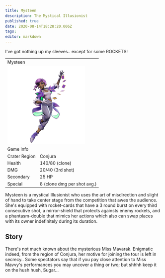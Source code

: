 ```yaml
---
title: Mysteen
description: The Mystical Illusionist
published: true
date: 2020-08-14T18:28:20.006Z
tags: 
editor: markdown
---
```


<div class="title-quote">I've got nothing up my sleeves.. except for some ROCKETS!</div>
<div>
  <table class="infobox character">
    <tbody>
      <tr><td class="group charname" colspan="2">Mysteen</td></tr>
       <tr class="charimg"><td colspan="2">
        <a class="spotlight" href="/mysteen_full_model.png">
          <img src="/mysteen_full_model.png" width="250px">
        </a>
      </td></tr>
      <tr><td class="group" colspan="2">Game Info</td></tr>
      <tr class="charbody"><td class="charkey">Crater Region</td><td class="charvalue">Conjura</td></tr>
      <tr class="charbody"><td class="charkey">Health</td><td class="charvalue">140/80 (clone)</td></tr>
      <tr class="charbody"><td class="charkey">DMG</td><td class="charvalue">20/40 (3rd shot)</td></tr>
      <tr class="charbody"><td class="charkey">Secondary</td><td class="charvalue">25 HP</td></tr>
      <tr class="charbody"><td class="charkey">Special</td><td class="charvalue">8 (clone dmg per shot avg.)</td></tr>
    </tbody>
  </table>
</div>
<div>
  <p>Mysteen is a mystical Illusionist who uses the art of misdirection and slight of hand to take center stage from the competition that awes the audience. She's equipped with rocket-cards that have a 3 round burst on every third consecutive shot, a mirror-shield that protects againsts enemy rockets, and a phantasm-double that mimics her actions which also can swap places with its owner indefinitely during its duration.</p>
</div>
<div>
  <h2>Story</h2>
  <p>There's not much known about the mysterious Miss Mavarak. Enigmatic indeed, from the region of Conjura, her motive for joining the tour is left in secrecy.. Some spectators say that if you pay close attention to Miss Mavvy's performances you may uncover a thing or two; but shhhh keep it on the hush hush, Sugar...</p>
</div>

